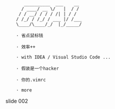            __________  ___    __
          / ____/ __ \/   |  / /
         / / __/ / / / /| | / /
        / /_/ / /_/ / ___ |/ /___
        \____/\____/_/  |_/_____/

        · 省点鼠标钱

        · 效率++

        · with IDEA / Visual Studio Code ...

        · 假装是一个hacker

        · 你的.vimrc

        · more

















































































slide 002

